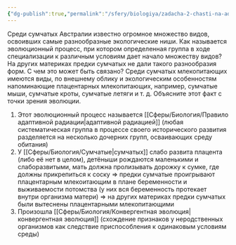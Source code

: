 ```yaml
---
{"dg-publish":true,"permalink":"/sfery/biologiya/zadacha-2-chasti-na-adaptivnuyu-izolyacziyu/","tags":["Эволюция"]}
---
```


Среди сумчатых Австралии известно огромное множество видов, освоивших самые разнообразные экологические ниши. Как называется эволюционный процесс, при котором определенная группа в ходе специализации к различным условиям дает начало множеству видов? На других материках предки сумчатых не дали такого разнообразия форм. С чем это может быть связано? Среди сумчатых млекопитающих имеются виды, по внешнему облику и экологическим особенностям напоминающие плацентарных млекопитающих, например, сумчатые мыши, сумчатые кроты, сумчатые летяги и т. д. Объясните этот факт с точки зрения эволюции.

1. Этот эволюционный процесс называется [[Сферы/Биология/Правило адаптивной радиации\|адаптивной радиацией]] (любая систематическая группа в процессе своего исторического развития разделяется на несколько дочерних групп, осваивающих среду обитания)
2. У [[Сферы/Биология/Сумчатые\|сумчатых]] слабо развита плацента (либо её нет в целом), детёныши рождаются маленькими и слаборазвитыми, мать должна пролизывать дорожку к сумке, где должны прикрепиться к соску => предки сумчатые проигрывают плацентарным млекоитающим в плане беременности и выживаемости потомства (у них вся беременность протекает внутри организма матери) => на других материках предки сумчатых были вытеснены плацентарными млекопитающими 
3. Произошла [[Сферы/Биология/Конвергентная эволюция\|конвергентная эволюция]] (схождение признаков у неродственных организмов как следствие приспособления к одинаковым условиям среды)